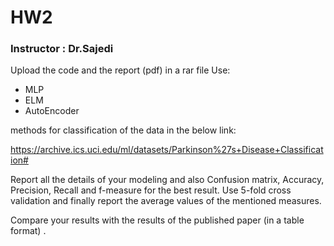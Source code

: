 # HW2
### Instructor : Dr.Sajedi

Upload the code and the report (pdf) in a rar file
Use:
* MLP
* ELM
* AutoEncoder

methods for classification of the data in the below link:

https://archive.ics.uci.edu/ml/datasets/Parkinson%27s+Disease+Classification#

Report all the details of your modeling and also Confusion matrix, Accuracy, Precision, Recall and f-measure for the best result. Use 5-fold cross validation and finally report the average values of the mentioned measures.

Compare your results with the results of the published paper (in a table format) .
